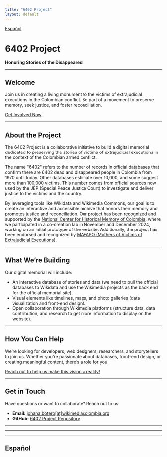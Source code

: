 ```yaml
---
title: "6402 Project"
layout: default
---
```

[Español](#Español)

# 6402 Project  
**Honoring Stories of the Disappeared**

---

## Welcome  
Join us in creating a living monument to the victims of extrajudicial executions in the Colombian conflict. Be part of a movement to preserve memory, seek justice, and foster reconciliation.

[Get Involved Now](#get-involved)

---

## About the Project  
The 6402 Project is a collaborative initiative to build a digital memorial dedicated to preserving the stories of victims of extrajudicial executions in the context of the Colombian armed conflict.

The name "6402" refers to the number of records in official databases that confirm there are 6402 dead and disappeared people in Colombia from 1970 until today. Other databases estimate over 10,000, and some suggest more than 100,000 victims. This number comes from official sources now used by the JEP (Special Peace Justice Court) to investigate and deliver justice to the victims and the country.

By leveraging tools like Wikidata and Wikimedia Commons, our goal is to create an interactive and accessible archive that honors their memory and promotes justice and reconciliation. Our project has been recognized and supported by the [National Center for Historical Memory of Colombia](https://centrodememoriahistorica.gov.co/), where we participated in a co-creation lab in November and December 2024, working on an initial prototype of the website. Additionally, the project has been endorsed and recognized by [MAFAPO (Mothers of Victims of Extrajudicial Executions)](https://www.instagram.com/mafapocolombia/?hl=es).

---

## What We’re Building  
Our digital memorial will include:

- An interactive database of stories and data (we need to pull the official databases to Wikidata and use the Wikimedia projects as the back end for the official memorial site).  
- Visual elements like timelines, maps, and photo galleries (data visualization and front-end design).  
- Open collaboration through Wikimedia platforms (structure data, data contribution, and research to get more information to display on the website).

---

## How You Can Help  
We’re looking for developers, web designers, researchers, and storytellers to join us. Whether you're passionate about databases, front-end design, or creating meaningful content, there’s a role for you.

[Reach out to help us make this vision a reality!](mailto:johana.botero[at]wikimediacolombia.org)

---

## Get in Touch  
Have questions or want to collaborate? Reach out to us:

- **Email:** [johana.botero[at]wikimediacolombia.org](mailto:johana.botero[at]wikimediacolombia.org)  
- **GitHub:** [6402 Project Repository](https://github.com/your-repo-link)

---

---

---

## Español

